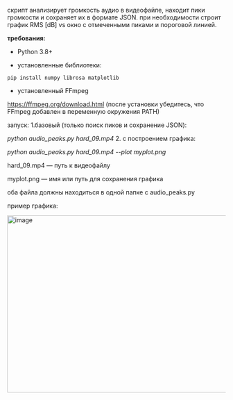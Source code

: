 скрипт анализирует громкость аудио в видеофайле, находит пики громкости и сохраняет их в формате JSON.
при необходимости строит график RMS [dB] vs окно с отмеченными пиками и пороговой линией.

**требования:**

* Python 3.8+

* установленные библиотеки:

```pip install numpy librosa matplotlib```

* установленный FFmpeg

https://ffmpeg.org/download.html (после установки убедитесь, что FFmpeg добавлен в переменную окружения PATH)


запуск:
1.базовый (только поиск пиков и сохранение JSON):

  *python audio_peaks.py hard_09.mp4*
2. с построением графика:

  *python audio_peaks.py hard_09.mp4 --plot myplot.png*


hard_09.mp4 — путь к видеофайлу

myplot.png — имя или путь для сохранения графика 

оба файла должны находиться в одной папке с audio_peaks.py



пример графика:

<img width="1291" height="408" alt="image" src="https://github.com/user-attachments/assets/e0026349-349c-4b0e-b29f-7a4fc8b427f4" />
